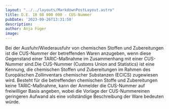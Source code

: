 ```yaml
---
layout: "../../layouts/MarkdownPostLayout.astro"
title: D.E. 18 08 000 000 - CUS-Nummer
pubDate: '2023-09-26T13:31:50'
description: 
author: Anja Füger
image: 
---
```


Bei der Ausfuhr/Wiederausfuhr von chemischen Stoffen und Zubereitungen ist die CUS-Nummer der betreffenden Waren anzugeben, wenn diese Gegenstand einer TARIC-Maßnahme im Zusammenhang mit einer CUS-Nummer sind.Die CUS-Nummer (Customs Union and Statistics) ist eine Kennung, die chemischen Stoffen und Zubereitungen im Rahmen des Europäischen Zollinventars chemischer Substanzen (ECICS) zugewiesen wird. Besteht für die betreffenden chemischen Stoffe und Zubereitungen keine TARIC-Maßnahme, kann der Anmelder die CUS-Nummer auf freiwilliger Basis angeben, wobei die Vorlage der CUS-Nummereinen geringeren Aufwand als eine vollständige Beschreibung der Ware bedeuten würde.